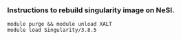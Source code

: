 ### Instructions to rebuild singularity image on NeSI.

```
module purge && module unload XALT
module load Singularity/3.8.5
```
